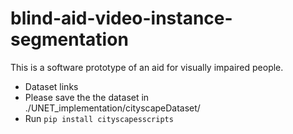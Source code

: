 # blind-aid-video-instance-segmentation
This is a software prototype of an aid for visually impaired people.
- Dataset links 
- Please save the the dataset in ./UNET_implementation/cityscapeDataset/ 
- Run ```pip install cityscapesscripts```
